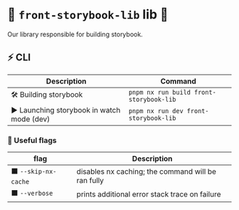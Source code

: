# 🧩 `front-storybook-lib` lib 🧩

Our library responsible for building storybook.

## ⚡ CLI

| Description                                | Command                                 |
| ------------------------------------------ | --------------------------------------- |
| 🛠️ Building storybook                      | `pnpm nx run build front-storybook-lib` |
| ▶️ Launching storybook in watch mode (dev) | `pnpm nx run dev front-storybook-lib`   |

### 🔶 Useful flags

| flag                 | Description                                        |
| -------------------- | -------------------------------------------------- |
| ⬛ `--skip-nx-cache` | disables nx caching; the command will be ran fully |
| ⬛ `--verbose`       | prints additional error stack trace on failure     |
